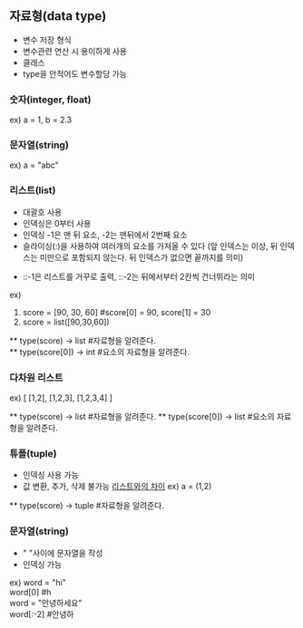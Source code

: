 ## 자료형(data type)
* 변수 저장 형식
* 변수관련 연산 시 용이하게 사용
* 클래스
* type을 안적어도 변수할당 가능

### 숫자(integer, float)
ex) a = 1, b = 2.3

### 문자열(string)
ex) a = "abc"


### 리스트(list)
* 대괄호 사용
* 인덱싱은 0부터 사용
* 인덱싱 -1은 맨 뒤 요소, -2는 맨뒤에서 2번째 요소
* 슬라이싱(:)을 사용하여 여러개의 요소를 가져올 수 있다
(앞 인덱스는 이상, 뒤 인덱스는 미만으로 포함되지 않는다. 뒤 인덱스가 없으면 끝까지를 의미)
+ ::-1은 리스트를 거꾸로 출력, ::-2는 뒤에서부터 2칸씩 건너뛰라는 의미

ex) 
1. score = [90, 30, 60] #score[0] = 90, score[1] = 30
2. score = list([90,30,60])  

** type(score) -> list #자료형을 알려준다.   
** type(score[0]) -> int #요소의 자료형을 알려준다.

### 다차원 리스트
ex) [ [1,2], [1,2,3], [1,2,3,4] ]  

** type(score) -> list #자료형을 알려준다. 
** type(score[0]) -> list #요소의 자료형을 알려준다.


### 튜플(tuple)
* 인덱싱 사용 가능
* 값 변환, 추가, 삭제 불가능 <u>리스트와의 차이</u>
ex) a = (1,2)  

** type(score) -> tuple #자료형을 알려준다. 

### 문자열(string)
* " "사이에 문자열을 작성
* 인덱싱 가능

ex) word = "hi"  
word[0] #h  
word = "안녕하세요"  
word[:-2] #안녕하  


